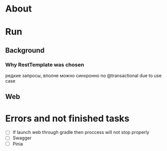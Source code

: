 # About  
# Run  
## Background

### Why RestTemplate was chosen  
редкие запросы, вполне можно синхронно
no @transactional due to use case
## Web  


# Errors and not finished tasks
-[ ]  If launch web through gradle then proccess will not stop properly
-[ ]  Swagger
-[ ]  Pinia